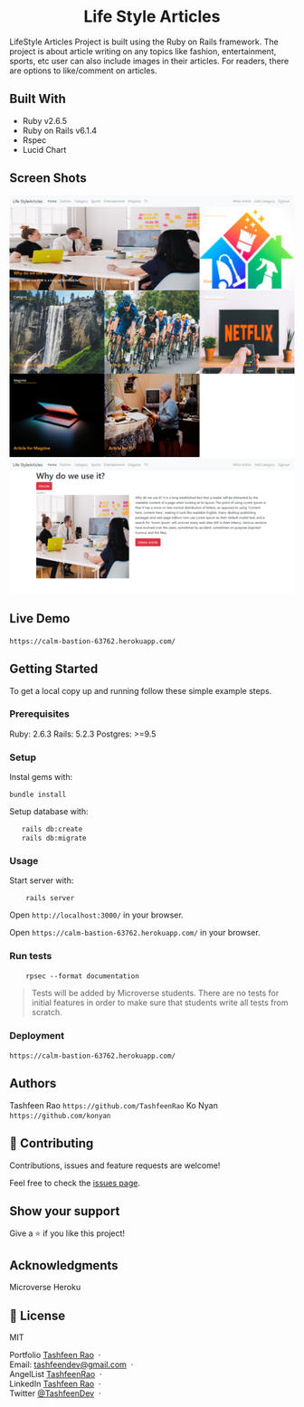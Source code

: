 <h1 align="center">
Life Style Articles
</h1>
LifeStyle Articles Project is built using the Ruby on Rails framework. The project is about article writing on any topics like fashion, entertainment, sports, etc user can also include images in their articles. For readers, there are options to like/comment on articles.

## Built With

- Ruby v2.6.5
- Ruby on Rails v6.1.4
- Rspec
- Lucid Chart
## Screen Shots
![screenshot](screencapture-calm-bastion-63762-herokuapp-2020-06-13-19_32_26.png)
![screenshot](screencapture-calm-bastion-63762-herokuapp-articles-11-2020-06-13-19_32_48.png)
## Live Demo

`https://calm-bastion-63762.herokuapp.com/`

## Getting Started

To get a local copy up and running follow these simple example steps.

### Prerequisites

Ruby: 2.6.3
Rails: 5.2.3
Postgres: >=9.5

### Setup

Instal gems with:

```
bundle install
```

Setup database with:

```
   rails db:create
   rails db:migrate
```

### Usage

Start server with:

```
    rails server
```

Open `http://localhost:3000/` in your browser.

Open `https://calm-bastion-63762.herokuapp.com/` in your browser.

### Run tests

```
    rpsec --format documentation
```

> Tests will be added by Microverse students. There are no tests for initial features in order to make sure that students write all tests from scratch.

### Deployment

`https://calm-bastion-63762.herokuapp.com/`

## Authors

Tashfeen Rao `https://github.com/TashfeenRao`
Ko Nyan `https://github.com/konyan`

## 🤝 Contributing

Contributions, issues and feature requests are welcome!

Feel free to check the [issues page](issues/).

## Show your support

Give a ⭐️ if you like this project!

## Acknowledgments

Microverse
Heroku

## 📝 License

MIT

Portfolio [Tashfeen Rao](https://tashfeen-rao.netlify.app/) &nbsp;&middot;&nbsp;
</br>
Email: tashfeendev@gmail.com &nbsp;&middot;&nbsp;
</br>
AngelList [TashfeenRao](https://angel.co/u/tashfeen-rao) &nbsp;&middot;&nbsp;
</br>
LinkedIn [Tashfeen Rao](https://www.linkedin.com/in/tashfeen-rao/) &nbsp;&middot;&nbsp;
</br>
Twitter [@TashfeenDev](https://twitter.com/TashfeenDev) &nbsp;&middot;&nbsp;
